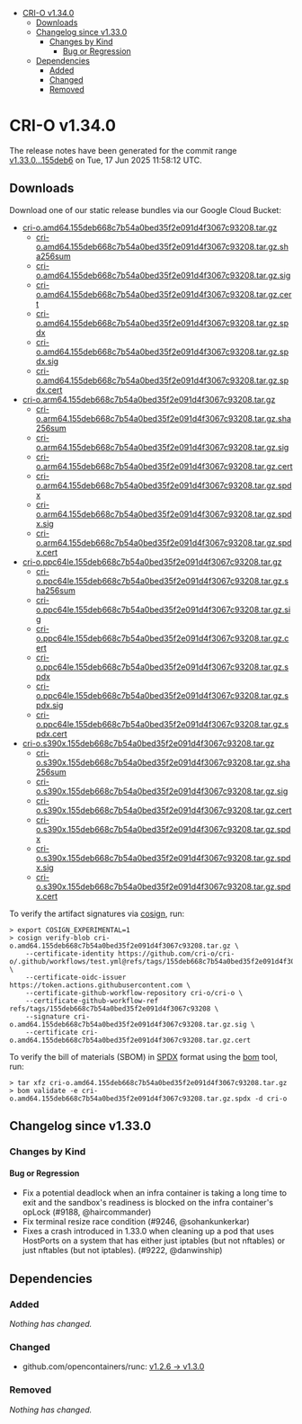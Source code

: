 - [CRI-O v1.34.0](#cri-o-v1340)
  - [Downloads](#downloads)
  - [Changelog since v1.33.0](#changelog-since-v1330)
    - [Changes by Kind](#changes-by-kind)
      - [Bug or Regression](#bug-or-regression)
  - [Dependencies](#dependencies)
    - [Added](#added)
    - [Changed](#changed)
    - [Removed](#removed)

# CRI-O v1.34.0

The release notes have been generated for the commit range
[v1.33.0...155deb6](https://github.com/cri-o/cri-o/compare/v1.33.0...v1.34.0) on Tue, 17 Jun 2025 11:58:12 UTC.

## Downloads

Download one of our static release bundles via our Google Cloud Bucket:

- [cri-o.amd64.155deb668c7b54a0bed35f2e091d4f3067c93208.tar.gz](https://storage.googleapis.com/cri-o/artifacts/cri-o.amd64.155deb668c7b54a0bed35f2e091d4f3067c93208.tar.gz)
  - [cri-o.amd64.155deb668c7b54a0bed35f2e091d4f3067c93208.tar.gz.sha256sum](https://storage.googleapis.com/cri-o/artifacts/cri-o.amd64.155deb668c7b54a0bed35f2e091d4f3067c93208.tar.gz.sha256sum)
  - [cri-o.amd64.155deb668c7b54a0bed35f2e091d4f3067c93208.tar.gz.sig](https://storage.googleapis.com/cri-o/artifacts/cri-o.amd64.155deb668c7b54a0bed35f2e091d4f3067c93208.tar.gz.sig)
  - [cri-o.amd64.155deb668c7b54a0bed35f2e091d4f3067c93208.tar.gz.cert](https://storage.googleapis.com/cri-o/artifacts/cri-o.amd64.155deb668c7b54a0bed35f2e091d4f3067c93208.tar.gz.cert)
  - [cri-o.amd64.155deb668c7b54a0bed35f2e091d4f3067c93208.tar.gz.spdx](https://storage.googleapis.com/cri-o/artifacts/cri-o.amd64.155deb668c7b54a0bed35f2e091d4f3067c93208.tar.gz.spdx)
  - [cri-o.amd64.155deb668c7b54a0bed35f2e091d4f3067c93208.tar.gz.spdx.sig](https://storage.googleapis.com/cri-o/artifacts/cri-o.amd64.155deb668c7b54a0bed35f2e091d4f3067c93208.tar.gz.spdx.sig)
  - [cri-o.amd64.155deb668c7b54a0bed35f2e091d4f3067c93208.tar.gz.spdx.cert](https://storage.googleapis.com/cri-o/artifacts/cri-o.amd64.155deb668c7b54a0bed35f2e091d4f3067c93208.tar.gz.spdx.cert)
- [cri-o.arm64.155deb668c7b54a0bed35f2e091d4f3067c93208.tar.gz](https://storage.googleapis.com/cri-o/artifacts/cri-o.arm64.155deb668c7b54a0bed35f2e091d4f3067c93208.tar.gz)
  - [cri-o.arm64.155deb668c7b54a0bed35f2e091d4f3067c93208.tar.gz.sha256sum](https://storage.googleapis.com/cri-o/artifacts/cri-o.arm64.155deb668c7b54a0bed35f2e091d4f3067c93208.tar.gz.sha256sum)
  - [cri-o.arm64.155deb668c7b54a0bed35f2e091d4f3067c93208.tar.gz.sig](https://storage.googleapis.com/cri-o/artifacts/cri-o.arm64.155deb668c7b54a0bed35f2e091d4f3067c93208.tar.gz.sig)
  - [cri-o.arm64.155deb668c7b54a0bed35f2e091d4f3067c93208.tar.gz.cert](https://storage.googleapis.com/cri-o/artifacts/cri-o.arm64.155deb668c7b54a0bed35f2e091d4f3067c93208.tar.gz.cert)
  - [cri-o.arm64.155deb668c7b54a0bed35f2e091d4f3067c93208.tar.gz.spdx](https://storage.googleapis.com/cri-o/artifacts/cri-o.arm64.155deb668c7b54a0bed35f2e091d4f3067c93208.tar.gz.spdx)
  - [cri-o.arm64.155deb668c7b54a0bed35f2e091d4f3067c93208.tar.gz.spdx.sig](https://storage.googleapis.com/cri-o/artifacts/cri-o.arm64.155deb668c7b54a0bed35f2e091d4f3067c93208.tar.gz.spdx.sig)
  - [cri-o.arm64.155deb668c7b54a0bed35f2e091d4f3067c93208.tar.gz.spdx.cert](https://storage.googleapis.com/cri-o/artifacts/cri-o.arm64.155deb668c7b54a0bed35f2e091d4f3067c93208.tar.gz.spdx.cert)
- [cri-o.ppc64le.155deb668c7b54a0bed35f2e091d4f3067c93208.tar.gz](https://storage.googleapis.com/cri-o/artifacts/cri-o.ppc64le.155deb668c7b54a0bed35f2e091d4f3067c93208.tar.gz)
  - [cri-o.ppc64le.155deb668c7b54a0bed35f2e091d4f3067c93208.tar.gz.sha256sum](https://storage.googleapis.com/cri-o/artifacts/cri-o.ppc64le.155deb668c7b54a0bed35f2e091d4f3067c93208.tar.gz.sha256sum)
  - [cri-o.ppc64le.155deb668c7b54a0bed35f2e091d4f3067c93208.tar.gz.sig](https://storage.googleapis.com/cri-o/artifacts/cri-o.ppc64le.155deb668c7b54a0bed35f2e091d4f3067c93208.tar.gz.sig)
  - [cri-o.ppc64le.155deb668c7b54a0bed35f2e091d4f3067c93208.tar.gz.cert](https://storage.googleapis.com/cri-o/artifacts/cri-o.ppc64le.155deb668c7b54a0bed35f2e091d4f3067c93208.tar.gz.cert)
  - [cri-o.ppc64le.155deb668c7b54a0bed35f2e091d4f3067c93208.tar.gz.spdx](https://storage.googleapis.com/cri-o/artifacts/cri-o.ppc64le.155deb668c7b54a0bed35f2e091d4f3067c93208.tar.gz.spdx)
  - [cri-o.ppc64le.155deb668c7b54a0bed35f2e091d4f3067c93208.tar.gz.spdx.sig](https://storage.googleapis.com/cri-o/artifacts/cri-o.ppc64le.155deb668c7b54a0bed35f2e091d4f3067c93208.tar.gz.spdx.sig)
  - [cri-o.ppc64le.155deb668c7b54a0bed35f2e091d4f3067c93208.tar.gz.spdx.cert](https://storage.googleapis.com/cri-o/artifacts/cri-o.ppc64le.155deb668c7b54a0bed35f2e091d4f3067c93208.tar.gz.spdx.cert)
- [cri-o.s390x.155deb668c7b54a0bed35f2e091d4f3067c93208.tar.gz](https://storage.googleapis.com/cri-o/artifacts/cri-o.s390x.155deb668c7b54a0bed35f2e091d4f3067c93208.tar.gz)
  - [cri-o.s390x.155deb668c7b54a0bed35f2e091d4f3067c93208.tar.gz.sha256sum](https://storage.googleapis.com/cri-o/artifacts/cri-o.s390x.155deb668c7b54a0bed35f2e091d4f3067c93208.tar.gz.sha256sum)
  - [cri-o.s390x.155deb668c7b54a0bed35f2e091d4f3067c93208.tar.gz.sig](https://storage.googleapis.com/cri-o/artifacts/cri-o.s390x.155deb668c7b54a0bed35f2e091d4f3067c93208.tar.gz.sig)
  - [cri-o.s390x.155deb668c7b54a0bed35f2e091d4f3067c93208.tar.gz.cert](https://storage.googleapis.com/cri-o/artifacts/cri-o.s390x.155deb668c7b54a0bed35f2e091d4f3067c93208.tar.gz.cert)
  - [cri-o.s390x.155deb668c7b54a0bed35f2e091d4f3067c93208.tar.gz.spdx](https://storage.googleapis.com/cri-o/artifacts/cri-o.s390x.155deb668c7b54a0bed35f2e091d4f3067c93208.tar.gz.spdx)
  - [cri-o.s390x.155deb668c7b54a0bed35f2e091d4f3067c93208.tar.gz.spdx.sig](https://storage.googleapis.com/cri-o/artifacts/cri-o.s390x.155deb668c7b54a0bed35f2e091d4f3067c93208.tar.gz.spdx.sig)
  - [cri-o.s390x.155deb668c7b54a0bed35f2e091d4f3067c93208.tar.gz.spdx.cert](https://storage.googleapis.com/cri-o/artifacts/cri-o.s390x.155deb668c7b54a0bed35f2e091d4f3067c93208.tar.gz.spdx.cert)

To verify the artifact signatures via [cosign](https://github.com/sigstore/cosign), run:

```console
> export COSIGN_EXPERIMENTAL=1
> cosign verify-blob cri-o.amd64.155deb668c7b54a0bed35f2e091d4f3067c93208.tar.gz \
    --certificate-identity https://github.com/cri-o/cri-o/.github/workflows/test.yml@refs/tags/155deb668c7b54a0bed35f2e091d4f3067c93208 \
    --certificate-oidc-issuer https://token.actions.githubusercontent.com \
    --certificate-github-workflow-repository cri-o/cri-o \
    --certificate-github-workflow-ref refs/tags/155deb668c7b54a0bed35f2e091d4f3067c93208 \
    --signature cri-o.amd64.155deb668c7b54a0bed35f2e091d4f3067c93208.tar.gz.sig \
    --certificate cri-o.amd64.155deb668c7b54a0bed35f2e091d4f3067c93208.tar.gz.cert
```

To verify the bill of materials (SBOM) in [SPDX](https://spdx.org) format using the [bom](https://sigs.k8s.io/bom) tool, run:

```console
> tar xfz cri-o.amd64.155deb668c7b54a0bed35f2e091d4f3067c93208.tar.gz
> bom validate -e cri-o.amd64.155deb668c7b54a0bed35f2e091d4f3067c93208.tar.gz.spdx -d cri-o
```

## Changelog since v1.33.0

### Changes by Kind

#### Bug or Regression
 - Fix a potential deadlock when an infra container is taking a long time to exit and the sandbox's readiness is blocked on the infra container's opLock (#9188, @haircommander)
 - Fix terminal resize race condition (#9246, @sohankunkerkar)
 - Fixes a crash introduced in 1.33.0 when cleaning up a pod that uses HostPorts
  on a system that has either just iptables (but not nftables) or just nftables
  (but not iptables). (#9222, @danwinship)

## Dependencies

### Added
_Nothing has changed._

### Changed
- github.com/opencontainers/runc: [v1.2.6 → v1.3.0](https://github.com/opencontainers/runc/compare/v1.2.6...v1.3.0)

### Removed
_Nothing has changed._
